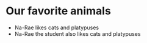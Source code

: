# Our favorite animals

- Na-Rae likes cats and platypuses
- Na-Rae the student also likes cats and platypuses
